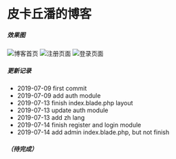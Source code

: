 ﻿# 皮卡丘潘的博客
##### 效果图
![博客首页](https://img-blog.csdnimg.cn/20190714000122384.PNG?x-oss-process=image/watermark,type_ZmFuZ3poZW5naGVpdGk,shadow_10,text_aHR0cHM6Ly9ibG9nLmNzZG4ubmV0L3dlaXhpbl80MzQ5NDgzNw==,size_16,color_FFFFFF,t_70)
![注册页面](https://img-blog.csdnimg.cn/2019071400014142.PNG?x-oss-process=image/watermark,type_ZmFuZ3poZW5naGVpdGk,shadow_10,text_aHR0cHM6Ly9ibG9nLmNzZG4ubmV0L3dlaXhpbl80MzQ5NDgzNw==,size_16,color_FFFFFF,t_70)
![登录页面](https://img-blog.csdnimg.cn/20190714000156742.PNG?x-oss-process=image/watermark,type_ZmFuZ3poZW5naGVpdGk,shadow_10,text_aHR0cHM6Ly9ibG9nLmNzZG4ubmV0L3dlaXhpbl80MzQ5NDgzNw==,size_16,color_FFFFFF,t_70)
##### 更新记录
- 2019-07-09    first commit
- 2019-07-09    add auth module
- 2019-07-13    finish index.blade.php layout
- 2019-07-13    update auth module
- 2019-07-13    add zh lang
- 2019-07-14    finish register and login module
- 2019-07-14    add admin index.blade.php, but not finish
##### （待完成）
